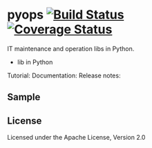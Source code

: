 pyops [![Build Status]][Travis CI] [![Coverage Status]][Coverage]
========

IT maintenance and operation libs in Python.

- lib in Python

Tutorial:
Documentation:
Release notes:

Sample
-------




License
-------
Licensed under the Apache License, Version 2.0


[Build Status]:         https://img.shields.io/travis/webji/pyops/master.svg?style=flat
[Travis CI]:            https://travis-ci.org/webji/pyops
[Coverage Status]:      https://img.shields.io/coveralls/webji/pyops.svg?branch=master&style=flat
[Coverage]:             https://coveralls.io/r/webji/pyops
[Try]:                  https://img.shields.io/badge/try-pyops-blue.svg?style=flat
[Issue]:                https://github.com/webji/pyops/issues
